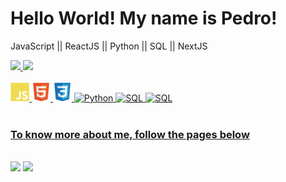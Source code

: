 <h1>Hello World! My name is Pedro!</h1>
<p>JavaScript || ReactJS || Python || SQL || NextJS </p>

<div>
   <a href="https://github.com/pedro-rogel">
   <img height="180em" src="https://github-readme-stats.vercel.app/api?username=pedro-rogel&show_icons=true&theme=tokyonight&include_all_commits=true&count_private=true"/>
   <img height="180em" src="https://github-readme-stats.vercel.app/api/top-langs/?username=pedro-rogel&layout=compact&langs_count=6&theme=tokyonight"/>



</div>
<div style="display: inline_block"><br>
  <img aling="center" alt="JS" height="30" widht="40" src="https://raw.githubusercontent.com/devicons/devicon/master/icons/javascript/javascript-plain.svg">
  <img aling="center" alt="HTML" height="30" widht="40" src="https://raw.githubusercontent.com/devicons/devicon/master/icons/html5/html5-original.svg">
  <img aling="center" alt="CSS" height="30" widht="40" src="https://raw.githubusercontent.com/devicons/devicon/master/icons/css3/css3-original.svg">
  <img aling="center" alt="Python" height="30" widht="40" src="https://s3.dualstack.us-east-2.amazonaws.com/pythondotorg-assets/media/files/python-logo-only.svg">
  <img aling="center" alt="SQL" height="30" widht="40" src="https://www.svgrepo.com/show/331760/sql-database-generic.svg">
  <img aling="center" alt="SQL" height="30" widht="40" src="https://www.svgrepo.com/show/452092/react.svg">
</div>
 
 <br>
 
  ### To know more about me, follow the pages below
 
<div style="display: inline_block"><br>
 <!--instagram aqui em baixo-->
<a href="https://www.instagram.com/_pedrorogel_/"><img src="https://img.shields.io/badge/-Instagram-%23E4405F?style=for-the-badge&logo=instagram&logoColor=white"></a>
<!--linkedin aqui em baixo-->
<a  href="https://www.linkedin.com/in/pedro-rogel2006/"><img src="https://img.shields.io/badge/-LinkedIn-%230077B5?style=for-the-badge&logo=linkedin&logoColor=white"></a> 
 </div>
